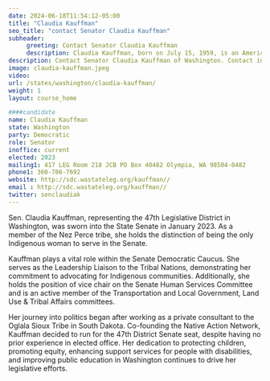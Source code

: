 ```yaml
---
date: 2024-06-18T11:54:12-05:00
title: "Claudia Kauffman"
seo_title: "contact Senator Claudia Kauffman"
subheader:
     greeting: Contact Senator Claudia Kauffman
     description: Claudia Kauffman, born on July 15, 1959, is an American politician affiliated with the Democratic Party. She assumed office as a member of the Washington State Senate, representing District 47, on January 9, 2023.
description: Contact Senator Claudia Kauffman of Washington. Contact information for Claudia Kauffman includes email address, phone number, and mailing address.
image: claudia-kauffman.jpeg
video:
url: /states/washington/claudia-kauffman/
weight: 1
layout: course_home

####candidate
name: Claudia Kauffman
state: Washington
party: Democratic
role: Senator
inoffice: current
elected: 2023
mailing1: 417 LEG Room 218 JCB PO Box 40482 Olympia, WA 98504-0482
phone1: 360-786-7692
website: http://sdc.wastateleg.org/kauffman//
email : http://sdc.wastateleg.org/kauffman//
twitter: senclaudiak
---
```

Sen. Claudia Kauffman, representing the 47th Legislative District in Washington, was sworn into the State Senate in January 2023. As a member of the Nez Perce tribe, she holds the distinction of being the only Indigenous woman to serve in the Senate.

Kauffman plays a vital role within the Senate Democratic Caucus. She serves as the Leadership Liaison to the Tribal Nations, demonstrating her commitment to advocating for Indigenous communities. Additionally, she holds the position of vice chair on the Senate Human Services Committee and is an active member of the Transportation and Local Government, Land Use & Tribal Affairs committees.

Her journey into politics began after working as a private consultant to the Oglala Sioux Tribe in South Dakota. Co-founding the Native Action Network, Kauffman decided to run for the 47th District Senate seat, despite having no prior experience in elected office. Her dedication to protecting children, promoting equity, enhancing support services for people with disabilities, and improving public education in Washington continues to drive her legislative efforts.
